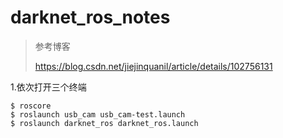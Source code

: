 # darknet_ros_notes

> 参考博客
>
> https://blog.csdn.net/jiejinquanil/article/details/102756131

1.依次打开三个终端

```
$ roscore
$ roslaunch usb_cam usb_cam-test.launch
$ roslaunch darknet_ros darknet_ros.launch
```


